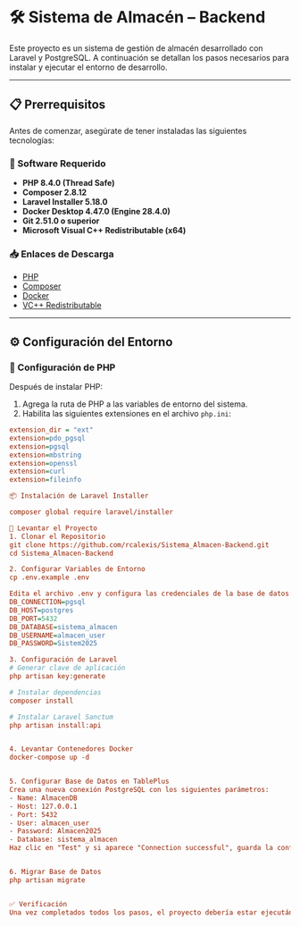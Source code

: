 # 🛠 Sistema de Almacén – Backend

Este proyecto es un sistema de gestión de almacén desarrollado con Laravel y PostgreSQL. A continuación se detallan los pasos necesarios para instalar y ejecutar el entorno de desarrollo.

---

## 📋 Prerrequisitos

Antes de comenzar, asegúrate de tener instaladas las siguientes tecnologías:

### 🔧 Software Requerido

- **PHP 8.4.0 (Thread Safe)**
- **Composer 2.8.12**
- **Laravel Installer 5.18.0**
- **Docker Desktop 4.47.0 (Engine 28.4.0)**
- **Git 2.51.0 o superior**
- **Microsoft Visual C++ Redistributable (x64)**

### 📥 Enlaces de Descarga

- [PHP](https://www.php.net/downloads.php)
- [Composer](https://getcomposer.org/)
- [Docker](https://www.docker.com/get-started/)
- [VC++ Redistributable](https://learn.microsoft.com/en-us/cpp/windows/latest-supported-vc-redist)

---

## ⚙️ Configuración del Entorno

### 🔧 Configuración de PHP

Después de instalar PHP:

1. Agrega la ruta de PHP a las variables de entorno del sistema.
2. Habilita las siguientes extensiones en el archivo `php.ini`:

```ini
extension_dir = "ext"
extension=pdo_pgsql
extension=pgsql
extension=mbstring
extension=openssl
extension=curl
extension=fileinfo

📦 Instalación de Laravel Installer

composer global require laravel/installer

🚀 Levantar el Proyecto
1. Clonar el Repositorio
git clone https://github.com/rcalexis/Sistema_Almacen-Backend.git
cd Sistema_Almacen-Backend

2. Configurar Variables de Entorno
cp .env.example .env

Edita el archivo .env y configura las credenciales de la base de datos:
DB_CONNECTION=pgsql
DB_HOST=postgres
DB_PORT=5432
DB_DATABASE=sistema_almacen
DB_USERNAME=almacen_user
DB_PASSWORD=Sistem2025

3. Configuración de Laravel
# Generar clave de aplicación
php artisan key:generate

# Instalar dependencias
composer install

# Instalar Laravel Sanctum
php artisan install:api


4. Levantar Contenedores Docker
docker-compose up -d


5. Configurar Base de Datos en TablePlus
Crea una nueva conexión PostgreSQL con los siguientes parámetros:
- Name: AlmacenDB
- Host: 127.0.0.1
- Port: 5432
- User: almacen_user
- Password: Almacen2025
- Database: sistema_almacen
Haz clic en "Test" y si aparece "Connection successful", guarda la configuración.


6. Migrar Base de Datos
php artisan migrate


✅ Verificación
Una vez completados todos los pasos, el proyecto debería estar ejecutándose correctamente. Verifica que todos los servicios estén funcionando y que puedas acceder a la aplicación.





